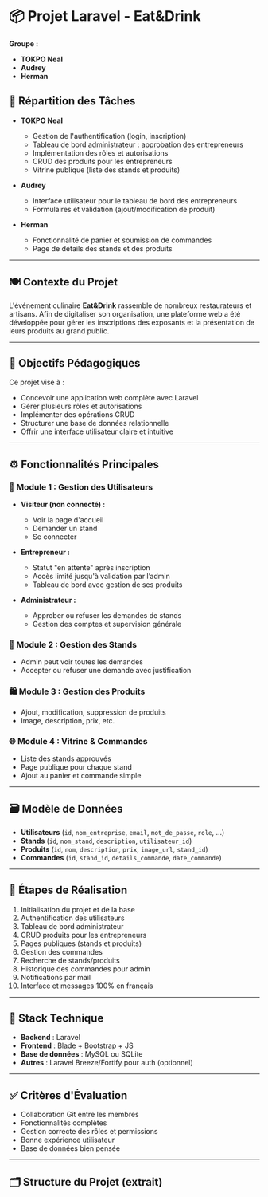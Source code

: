 # 📦 Projet Laravel - Eat&Drink

**Groupe :**  
- **TOKPO Neal**  
- **Audrey**  
- **Herman**

## 📝 Répartition des Tâches

- **TOKPO Neal**  
  - Gestion de l'authentification (login, inscription)  
  - Tableau de bord administrateur : approbation des entrepreneurs  
  - Implémentation des rôles et autorisations
  - CRUD des produits pour les entrepreneurs 
  - Vitrine publique (liste des stands et produits)  
- **Audrey**  
  - Interface utilisateur pour le tableau de bord des entrepreneurs  
  - Formulaires et validation (ajout/modification de produit)

- **Herman**  
   
  - Fonctionnalité de panier et soumission de commandes  
  - Page de détails des stands et des produits

---

## 🍽️ Contexte du Projet

L'événement culinaire **Eat&Drink** rassemble de nombreux restaurateurs et artisans. Afin de digitaliser son organisation, une plateforme web a été développée pour gérer les inscriptions des exposants et la présentation de leurs produits au grand public.

---

## 🎯 Objectifs Pédagogiques

Ce projet vise à :

- Concevoir une application web complète avec Laravel
- Gérer plusieurs rôles et autorisations
- Implémenter des opérations CRUD
- Structurer une base de données relationnelle
- Offrir une interface utilisateur claire et intuitive

---

## ⚙️ Fonctionnalités Principales

### 🔐 Module 1 : Gestion des Utilisateurs

- **Visiteur (non connecté) :**
  - Voir la page d'accueil
  - Demander un stand
  - Se connecter

- **Entrepreneur :**
  - Statut "en attente" après inscription
  - Accès limité jusqu'à validation par l’admin
  - Tableau de bord avec gestion de ses produits

- **Administrateur :**
  - Approber ou refuser les demandes de stands
  - Gestion des comptes et supervision générale

### 🏪 Module 2 : Gestion des Stands

- Admin peut voir toutes les demandes
- Accepter ou refuser une demande avec justification

### 🛍️ Module 3 : Gestion des Produits

- Ajout, modification, suppression de produits
- Image, description, prix, etc.

### 🌐 Module 4 : Vitrine & Commandes

- Liste des stands approuvés
- Page publique pour chaque stand
- Ajout au panier et commande simple

---

## 🗃️ Modèle de Données

- **Utilisateurs** (`id`, `nom_entreprise`, `email`, `mot_de_passe`, `role`, ...)
- **Stands** (`id`, `nom_stand`, `description`, `utilisateur_id`)
- **Produits** (`id`, `nom`, `description`, `prix`, `image_url`, `stand_id`)
- **Commandes** (`id`, `stand_id`, `details_commande`, `date_commande`)

---

## 🚧 Étapes de Réalisation

1. Initialisation du projet et de la base
2. Authentification des utilisateurs
3. Tableau de bord administrateur
4. CRUD produits pour les entrepreneurs
5. Pages publiques (stands et produits)
6. Gestion des commandes
7. Recherche de stands/produits
8. Historique des commandes pour admin
9. Notifications par mail
10. Interface et messages 100% en français

---

## 🧰 Stack Technique

- **Backend** : Laravel
- **Frontend** : Blade + Bootstrap + JS
- **Base de données** : MySQL ou SQLite
- **Autres** : Laravel Breeze/Fortify pour auth (optionnel)

---

## ✅ Critères d'Évaluation

- Collaboration Git entre les membres
- Fonctionnalités complètes
- Gestion correcte des rôles et permissions
- Bonne expérience utilisateur
- Base de données bien pensée

---

## 🗂️ Structure du Projet (extrait)


